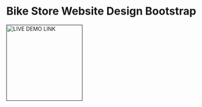 ﻿# Bike Store Website Design Bootstrap
<a href=""><img width="200px" src="https://img.shields.io/badge/LIVE%20DEMO-Click%20Here-brightgreen" alt="LIVE DEMO LINK"></a>
